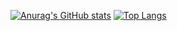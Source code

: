 [![Anurag's GitHub stats](https://github-readme-stats.vercel.app/api?username=Jcanno&show_icons=true&theme=radical)](https://github.com/anuraghazra/github-readme-stats)
[![Top Langs](https://github-readme-stats.vercel.app/api/top-langs/?username=Jcanno&layout=compact&theme=radical)](https://github.com/anuraghazra/github-readme-stats)

